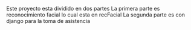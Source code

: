 Este proyecto esta dividido en dos partes
La primera parte es reconocimiento facial lo cual esta en recFacial
La segunda parte es con django para la toma de asistencia

 
 
